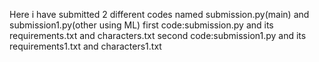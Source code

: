 Here i have submitted 2 different codes named submission.py(main) and submission1.py(other using ML)
first code:submission.py and its requirements.txt and characters.txt
second code:submission1.py and its requirements1.txt and characters1.txt
